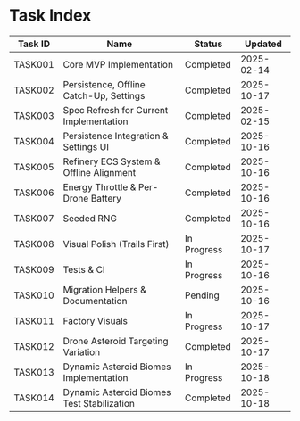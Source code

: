 # Task Index

| Task ID | Name                                    | Status      | Updated    |
| ------- | --------------------------------------- | ----------- | ---------- |
| TASK001 | Core MVP Implementation                 | Completed   | 2025-02-14 |
| TASK002 | Persistence, Offline Catch-Up, Settings | Completed   | 2025-10-17 |
| TASK003 | Spec Refresh for Current Implementation | Completed   | 2025-02-15 |
| TASK004 | Persistence Integration & Settings UI   | Completed   | 2025-10-16 |
| TASK005 | Refinery ECS System & Offline Alignment | Completed   | 2025-10-16 |
| TASK006 | Energy Throttle & Per-Drone Battery     | Completed   | 2025-10-16 |
| TASK007 | Seeded RNG                              | Completed   | 2025-10-16 |
| TASK008 | Visual Polish (Trails First)            | In Progress | 2025-10-17 |
| TASK009 | Tests & CI                              | In Progress | 2025-10-16 |
| TASK010 | Migration Helpers & Documentation       | Pending     | 2025-10-16 |
| TASK011 | Factory Visuals                         | In Progress | 2025-10-17 |
| TASK012 | Drone Asteroid Targeting Variation      | Completed   | 2025-10-17 |
| TASK013 | Dynamic Asteroid Biomes Implementation  | In Progress | 2025-10-18 |
| TASK014 | Dynamic Asteroid Biomes Test Stabilization | Completed   | 2025-10-18 |
